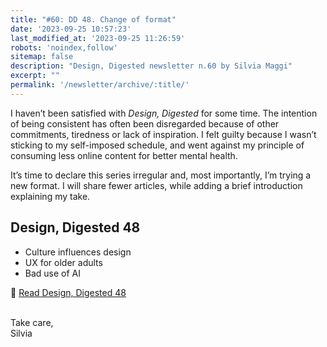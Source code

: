 ```yaml
---
title: "#60: DD 48. Change of format"
date: '2023-09-25 10:57:23'
last_modified_at: '2023-09-25 11:26:59'
robots: 'noindex,follow'
sitemap: false
description: "Design, Digested newsletter n.60 by Silvia Maggi"
excerpt: ""
permalink: '/newsletter/archive/:title/'
---
```

I haven’t been satisfied with _Design, Digested_ for some time. The intention of being consistent has often been disregarded because of other commitments, tiredness or lack of inspiration. I felt guilty because I wasn’t sticking to my self-imposed schedule, and went against my principle of consuming less online content for better mental health.

It’s time to declare this series irregular and, most importantly, I’m trying a new format. I will share fewer articles, while adding a brief introduction explaining my take.

## Design, Digested 48

- Culture influences design
- UX for older adults
- Bad use of AI

🔗 [Read Design, Digested 48](https://silviamaggidesign.com/design-digested/design-digested-48/)

<br>
Take care,<br>
Silvia